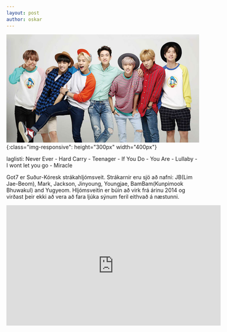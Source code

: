 ```yaml
---
layout: post
author: oskar
---
```

![got7.png](/assets/got7.png){:class="img-responsive": height="300px" width="400px"}

laglisti: Never Ever - Hard Carry - Teenager - If You Do - You Are - Lullaby - I wont let you go - Miracle

Got7 er Suður-Kóresk strákahljómsveit. Strákarnir eru sjö að nafni: JB(Lim Jae-Beom), Mark, Jackson, Jinyoung, Youngjae, BamBam(Kunpimook Bhuwakul) and Yugyeom. Hljómsveitin er búin að virk frá árinu 2014 og virðast þeir ekki að vera að fara ljúka sýnum feril eithvað á næstunni.
<iframe class="video" width="560" height="315" src="https://www.youtube.com/embed/IZ1t7CwfvEc" frameborder="0" allow="accelerometer; autoplay; encrypted-media; gyroscope; picture-in-picture" allowfullscreen></iframe>